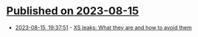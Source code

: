 # [Published on 2023-08-15](index.md)

* [2023-08-15, 19:37:51](https://lobste.rs/s/qizqkc/xs_leaks_what_they_are_how_avoid_them) - [XS leaks: What they are and how to avoid them](https://snyk.io/blog/xs-leaks/)
